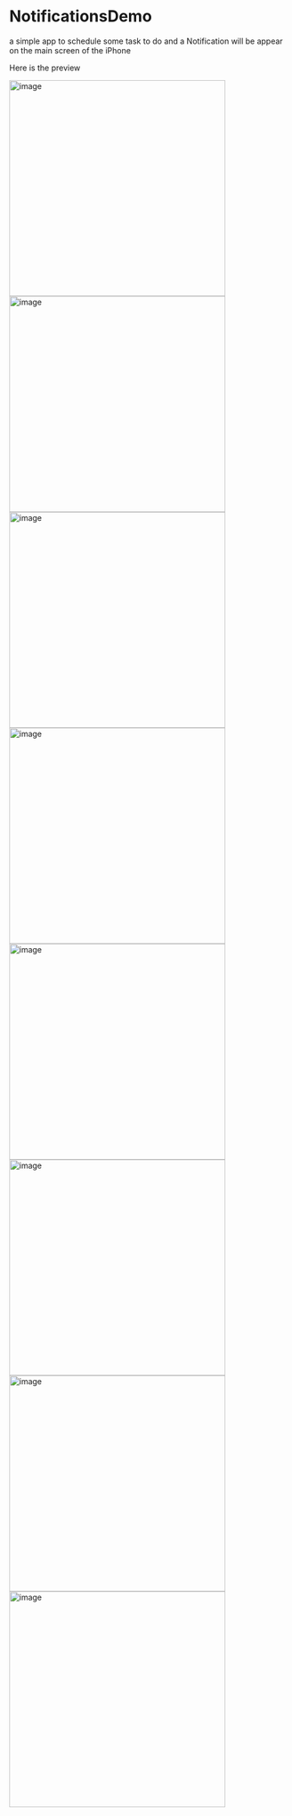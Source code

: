 # NotificationsDemo
a simple app to schedule some task to do and a Notification will be appear on the main screen of the iPhone

Here is the preview

<img width="388" alt="image" src="https://user-images.githubusercontent.com/49013250/197374091-9200356d-86f5-471b-afd2-a159c3b5ad7f.png">
<img width="388" alt="image" src="https://user-images.githubusercontent.com/49013250/197374099-b853e059-3a07-4c19-8981-35d20c064adc.png">

<img width="388" alt="image" src="https://user-images.githubusercontent.com/49013250/197374106-f744c1e7-6f19-4557-b90e-4e5e0b012759.png">
<img width="388" alt="image" src="https://user-images.githubusercontent.com/49013250/197374123-ef5519ba-3492-47b0-ab08-913747b0cf58.png">
 <img width="388" alt="image" src="https://user-images.githubusercontent.com/49013250/197374138-6d7b4f96-e79f-4daf-9276-5e0ca226c9d7.png">
<img width="388" alt="image" src="https://user-images.githubusercontent.com/49013250/197374143-63020612-f17f-4c28-bca8-af49b43bf68f.png">

<img width="388" alt="image" src="https://user-images.githubusercontent.com/49013250/197374148-d5e767d4-21fc-48b9-91c8-b4299ce64e25.png">
<img width="388" alt="image" src="https://user-images.githubusercontent.com/49013250/197374171-1cb96101-4cb5-4545-ad84-246384e94ea7.png">
